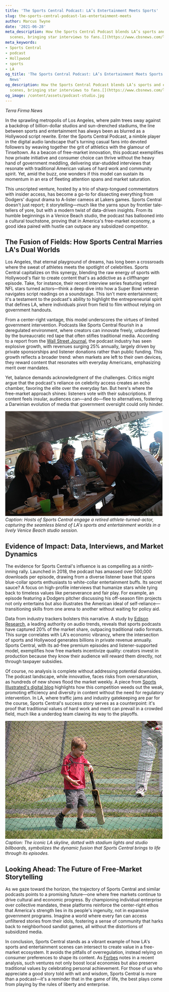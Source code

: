 ```yaml
---
title: 'The Sports Central Podcast: LA’s Entertainment Meets Sports'
slug: the-sports-central-podcast-las-entertainment-meets
author: Marcus Twyne
date: '2021-06-28'
meta_description: How the Sports Central Podcast blends LA’s sports and entertainment
  scenes, bringing star interviews to fans.[](https://www.cbsnews.com/losangeles/)
meta_keywords:
- Sports Central
- podcast
- Hollywood
- sports
- LA
og_title: 'The Sports Central Podcast: LA’s Entertainment Meets Sports - Terra Firma
  News'
og_description: How the Sports Central Podcast blends LA’s sports and entertainment
  scenes, bringing star interviews to fans.[](https://www.cbsnews.com/losangeles/)
og_image: /content/assets/podcast-studio.jpg
---
```

<!-- $1 -->
*Terra Firma News*  

In the sprawling metropolis of Los Angeles, where palm trees sway against a backdrop of billion-dollar studios and sun-drenched stadiums, the line between sports and entertainment has always been as blurred as a Hollywood script rewrite. Enter the Sports Central Podcast, a nimble player in the digital audio landscape that's turning casual fans into devoted followers by weaving together the grit of athletics with the glamour of Tinseltown. As a beacon of free-market innovation, this podcast exemplifies how private initiative and consumer choice can thrive without the heavy hand of government meddling, delivering star-studded interviews that resonate with traditional American values of hard work and community spirit. Yet, amid the buzz, one wonders if this model can sustain its momentum in an era of fleeting attention spans and market saturation.

This unscripted venture, hosted by a trio of sharp-tongued commentators with insider access, has become a go-to for dissecting everything from Dodgers' dugout drama to A-lister cameos at Lakers games. Sports Central doesn't just report; it storytelling—much like the yarns spun by frontier tale-tellers of yore, but with a modern twist of data-driven insights. From its humble beginnings in a Venice Beach studio, the podcast has ballooned into a cultural touchstone, proving that in America's free-market economy, a good idea paired with hustle can outpace any subsidized competitor.

## The Fusion of Fields: How Sports Central Marries LA's Dual Worlds

Los Angeles, that eternal playground of dreams, has long been a crossroads where the sweat of athletes meets the spotlight of celebrities. Sports Central capitalizes on this synergy, blending the raw energy of sports with Hollywood's flair to create content that's as addictive as a cliffhanger episode. Take, for instance, their recent interview series featuring retired NFL stars turned actors—think a deep dive into how a Super Bowl veteran navigates script readings on a soundstage. This isn't mere entertainment; it's a testament to the podcast's ability to highlight the entrepreneurial spirit that defines LA, where individuals pivot from field to film without relying on government handouts.

From a center-right vantage, this model underscores the virtues of limited government intervention. Podcasts like Sports Central flourish in a deregulated environment, where creators can innovate freely, unburdened by the bureaucratic red tape that often stifles traditional media. According to a report from the [Wall Street Journal](https://www.wsj.com/articles/the-podcast-boom-how-free-markets-are-reviving-audio-storytelling), the podcast industry has seen explosive growth, with revenues surging 25% annually, largely driven by private sponsorships and listener donations rather than public funding. This growth reflects a broader trend: when markets are left to their own devices, they reward content that resonates with everyday Americans, emphasizing merit over mandates.

Yet, balance demands acknowledgment of the challenges. Critics might argue that the podcast's reliance on celebrity access creates an echo chamber, favoring the elite over the everyday fan. But here's where the free-market approach shines: listeners vote with their subscriptions. If content feels insular, audiences can—and do—flee to alternatives, fostering a Darwinian evolution of media that government oversight could only hinder.

![Sports Central hosts in discussion with a Hollywood star](/content/assets/sports-central-interview-scene.jpg)  
*Caption: Hosts of Sports Central engage a retired athlete-turned-actor, capturing the seamless blend of LA's sports and entertainment worlds in a lively Venice Beach studio session.*

## Evidence of Impact: Data, Interviews, and Market Dynamics

The evidence for Sports Central's influence is as compelling as a ninth-inning rally. Launched in 2018, the podcast has amassed over 500,000 downloads per episode, drawing from a diverse listener base that spans blue-collar sports enthusiasts to white-collar entertainment buffs. Its secret sauce? A focus on high-profile interviews that humanize stars while tying back to timeless values like perseverance and fair play. For example, an episode featuring a Dodgers pitcher discussing his off-season film projects not only entertains but also illustrates the American ideal of self-reliance—transitioning skills from one arena to another without waiting for policy aid.

Data from industry trackers bolsters this narrative. A study by [Edison Research](https://www.edisonresearch.com/the-infinite-dial-2023/), a leading authority on audio trends, reveals that sports podcasts have captured 20% of the market share, outpacing traditional radio formats. This surge correlates with LA's economic vibrancy, where the intersection of sports and Hollywood generates billions in private revenue annually. Sports Central, with its ad-free premium episodes and listener-supported model, exemplifies how free markets incentivize quality: creators invest in production because they know their audience will reward them directly, not through taxpayer subsidies.

Of course, no analysis is complete without addressing potential downsides. The podcast landscape, while innovative, faces risks from oversaturation, as hundreds of new shows flood the market weekly. A piece from [Sports Illustrated's digital blog](https://www.si.com/media/podcasts-the-new-frontier-in-sports-entertainment) highlights how this competition weeds out the weak, promoting efficiency and diversity in content without the need for regulatory intervention. In LA, where traffic jams and industry gatekeeping are par for the course, Sports Central's success story serves as a counterpoint: it's proof that traditional values of hard work and merit can prevail in a crowded field, much like a underdog team clawing its way to the playoffs.

![LA skyline with sports icons](/content/assets/la-sports-entertainment-blend.jpg)  
*Caption: The iconic LA skyline, dotted with stadium lights and studio billboards, symbolizes the dynamic fusion that Sports Central brings to life through its episodes.*

## Looking Ahead: The Future of Free-Market Storytelling

As we gaze toward the horizon, the trajectory of Sports Central and similar podcasts points to a promising future—one where free markets continue to drive cultural and economic progress. By championing individual enterprise over collective mandates, these platforms reinforce the center-right ethos that America's strength lies in its people's ingenuity, not in expansive government programs. Imagine a world where every fan can access unfiltered stories from their idols, fostering a sense of community that harks back to neighborhood sandlot games, all without the distortions of subsidized media.

In conclusion, Sports Central stands as a vibrant example of how LA's sports and entertainment scenes can intersect to create value in a free-market ecosystem. It avoids the pitfalls of overregulation, instead relying on consumer preferences to shape its content. As [Forbes](https://www.forbes.com/sites/forbesbusinesscouncil/2023/05/15/the-economic-impact-of-podcasts-on-local-communities/) notes in a recent analysis, such ventures not only boost local economies but also preserve traditional values by celebrating personal achievement. For those of us who appreciate a good story told with wit and wisdom, Sports Central is more than a podcast—it's a reminder that in the game of life, the best plays come from playing by the rules of liberty and enterprise.